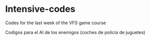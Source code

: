 # Intensive-codes
Codes for the last week of the VFS game course

Codigos para el AI de los enemigos (coches de policia de juguetes)
